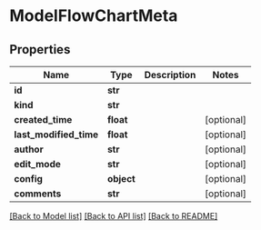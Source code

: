 # ModelFlowChartMeta

## Properties
Name | Type | Description | Notes
------------ | ------------- | ------------- | -------------
**id** | **str** |  | 
**kind** | **str** |  | 
**created_time** | **float** |  | [optional] 
**last_modified_time** | **float** |  | [optional] 
**author** | **str** |  | [optional] 
**edit_mode** | **str** |  | [optional] 
**config** | **object** |  | [optional] 
**comments** | **str** |  | [optional] 

[[Back to Model list]](../README.md#documentation-for-models) [[Back to API list]](../README.md#documentation-for-api-endpoints) [[Back to README]](../README.md)

